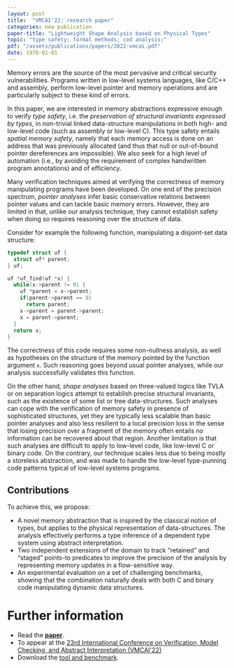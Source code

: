 ```yaml
---
layout: post
title:  "VMCAI'22: research paper"
categories: new publication
paper-title: "Lightweight Shape Analysis based on Physical Types"
topic: "type safety; formal methods; cod analysis;"
pdf: "/assets/publications/papers/2022-vmcai.pdf"
date: 1970-01-01
---
```


Memory errors are the source of the most pervasive and critical
security vulnerabilities.  Programs written in low-level systems
languages, like C/C++ and assembly, perform low-level pointer and
memory operations and are particularly subject to these kind of
errors.

In this paper, we are interested in memory abstractions expressive
enough to verify *type safety*, i.e. the *preservation of structural invariants
expressed by types*, in non-trivial linked data-structure manipulations in both
high- and low-level code (such as assembly or low-level C).
This type safety
entails *spatial memory safety*, namely that each memory
access is done on an address that was previously allocated (and thus
that null or out-of-bound pointer dereferences are impossible).
We also seek for a high level of automation (i.e., by avoiding the
requirement of complex handwritten program annotations) and of
efficiency.

Many verification techniques aimed at verifying the correctness of
memory manipulating programs have been developed.
On one end of the precision spectrum, *pointer analyses* infer basic
conservative relations between pointer values and can tackle basic memory
errors.
However, they are limited in that, unlike our analysis technique, they cannot establish safety when doing so  requires reasoning over the structure of data.

Consider for example the following function, manipulating a disjoint-set data
structure:

```c
typedef struct uf {
  struct uf* parent;
} uf;

uf *uf_find(uf *x) {
  while(x->parent != 0) {
    uf *parent = x->parent;
    if(parent->parent == 0)
      return parent;
    x->parent = parent->parent;
    x = parent->parent;
  }
  return x;
}
```

The correctness of this code requires some non-nullness analysis, as well as
hypotheses on the structure of the memory pointed by the function argument `x`.
Such reasoning goes beyond usual pointer analyses, while our analysis successfully validates this function.


On the other hand, *shape analyses* based on three-valued logics like TVLA or on
separation logics attempt to establish precise structural invariants, such as
the existence of some list or tree data-structures.
Such analyses can cope with the verification of memory safety in
presence of sophisticated structures, yet they are typically less
scalable than basic pointer analyses and also less resilient to a
local precision loss in the sense that losing precision over a
fragment of the memory often entails no information can be recovered
about that region. Another limitation is that such analyses are difficult to apply to low-level
code, like low-level C or binary code. On the contrary, our technique scales less due to being mostly a storeless abstraction, and was made to handle the low-level type-punning code patterns typical of low-level systems programs.


## Contributions

To achieve this, we propose:

- A novel memory abstraction that is inspired by the classical notion of types,
  but applies to the physical representation of data-structures. The analysis effectively
  performs a type inference of a dependent type system using abstract interpretation.
- Two independent extensions of the domain to track “retained” and “staged”
  points-to predicates to improve the precision of the analysis by representing
  memory updates in a flow-sensitive way.
- An experimental evaluation on a set of challenging benchmarks, showing that
  the combination naturally deals with both C and binary code manipulating
  dynamic data structures.


# Further information
- Read the
  [**paper**](/assets/publications/papers/2022-vmcai.pdf). 
- To appear at the [23rd International Conference on Verification, Model Checking, and Abstract Interpretation
  (VMCAI'22)](https://popl22.sigplan.org/home/VMCAI-2022#About)
- Download the [tool and benchmark](https://doi.org/10.5281/zenodo.5589489).